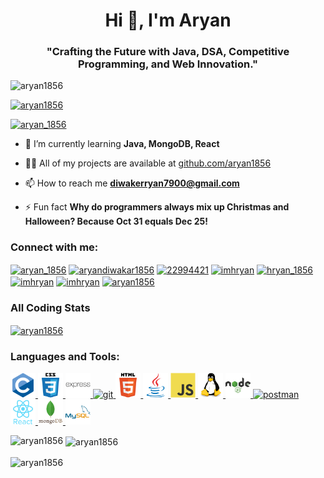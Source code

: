 <h1 align="center">Hi 👋, I'm Aryan</h1>
<h3 align="center">"Crafting the Future with Java, DSA, Competitive Programming, and Web Innovation."</h3>

<p align="left"> <img src="https://komarev.com/ghpvc/?username=aryan1856&label=Profile%20views&color=0e75b6&style=flat" alt="aryan1856" /> </p>

<p align="left"> <a href="https://github.com/ryo-ma/github-profile-trophy"><img src="https://github-profile-trophy.vercel.app/?username=aryan1856" alt="aryan1856" /></a> </p>

<p align="left"> <a href="https://twitter.com/aryan_1856" target="blank"><img src="https://img.shields.io/twitter/follow/aryan_1856?logo=twitter&style=for-the-badge" alt="aryan_1856" /></a> </p>

- 🌱 I’m currently learning **Java, MongoDB, React**

- 👨‍💻 All of my projects are available at [github.com/aryan1856](github.com/aryan1856)

- 📫 How to reach me **diwakerryan7900@gmail.com**

- ⚡ Fun fact **Why do programmers always mix up Christmas and Halloween? Because Oct 31 equals Dec 25!**

<h3 align="left">Connect with me:</h3>
<p align="left">
<a href="https://twitter.com/aryan_1856" target="blank"><img align="center" src="https://raw.githubusercontent.com/rahuldkjain/github-profile-readme-generator/master/src/images/icons/Social/twitter.svg" alt="aryan_1856" height="30" width="40" /></a>
<a href="https://linkedin.com/in/aryandiwakar1856" target="blank"><img align="center" src="https://raw.githubusercontent.com/rahuldkjain/github-profile-readme-generator/master/src/images/icons/Social/linked-in-alt.svg" alt="aryandiwakar1856" height="30" width="40" /></a>
<a href="https://stackoverflow.com/users/22994421" target="blank"><img align="center" src="https://raw.githubusercontent.com/rahuldkjain/github-profile-readme-generator/master/src/images/icons/Social/stack-overflow.svg" alt="22994421" height="30" width="40" /></a>
<a href="https://instagram.com/imhryan" target="blank"><img align="center" src="https://raw.githubusercontent.com/rahuldkjain/github-profile-readme-generator/master/src/images/icons/Social/instagram.svg" alt="imhryan" height="30" width="40" /></a>
<a href="https://www.codechef.com/users/hryan_1856" target="blank"><img align="center" src="https://cdn.jsdelivr.net/npm/simple-icons@3.1.0/icons/codechef.svg" alt="hryan_1856" height="30" width="40" /></a>
<a href="https://codeforces.com/profile/imhryan" target="blank"><img align="center" src="https://raw.githubusercontent.com/rahuldkjain/github-profile-readme-generator/master/src/images/icons/Social/codeforces.svg" alt="imhryan" height="30" width="40" /></a>
<a href="https://www.leetcode.com/imhryan" target="blank"><img align="center" src="https://raw.githubusercontent.com/rahuldkjain/github-profile-readme-generator/master/src/images/icons/Social/leet-code.svg" alt="imhryan" height="30" width="40" /></a>
<a href="https://auth.geeksforgeeks.org/user/aryan1856" target="blank"><img align="center" src="https://raw.githubusercontent.com/rahuldkjain/github-profile-readme-generator/master/src/images/icons/Social/geeks-for-geeks.svg" alt="aryan1856" height="30" width="40" /></a>
</p>

<h3 align="left">All Coding Stats</h3>
<a href="https://codolio.com/profile/aryan1856" target="blank"><img align="center" src="https://codolio.com/codolio_assets/gif-owl-transparent.GIF" alt="aryan1856" height="30" width="30"></img></a>

<h3 align="left">Languages and Tools:</h3>
<p align="left"> <a href="https://www.cprogramming.com/" target="_blank" rel="noreferrer"> <img src="https://raw.githubusercontent.com/devicons/devicon/master/icons/c/c-original.svg" alt="c" width="40" height="40"/> </a> <a href="https://www.w3schools.com/css/" target="_blank" rel="noreferrer"> <img src="https://raw.githubusercontent.com/devicons/devicon/master/icons/css3/css3-original-wordmark.svg" alt="css3" width="40" height="40"/> </a> <a href="https://expressjs.com" target="_blank" rel="noreferrer"> <img src="https://raw.githubusercontent.com/devicons/devicon/master/icons/express/express-original-wordmark.svg" alt="express" width="40" height="40"/> </a> <a href="https://git-scm.com/" target="_blank" rel="noreferrer"> <img src="https://www.vectorlogo.zone/logos/git-scm/git-scm-icon.svg" alt="git" width="40" height="40"/> </a> <a href="https://www.w3.org/html/" target="_blank" rel="noreferrer"> <img src="https://raw.githubusercontent.com/devicons/devicon/master/icons/html5/html5-original-wordmark.svg" alt="html5" width="40" height="40"/> </a> <a href="https://www.java.com" target="_blank" rel="noreferrer"> <img src="https://raw.githubusercontent.com/devicons/devicon/master/icons/java/java-original.svg" alt="java" width="40" height="40"/> </a> <a href="https://developer.mozilla.org/en-US/docs/Web/JavaScript" target="_blank" rel="noreferrer"> <img src="https://raw.githubusercontent.com/devicons/devicon/master/icons/javascript/javascript-original.svg" alt="javascript" width="40" height="40"/> </a> <a href="https://www.linux.org/" target="_blank" rel="noreferrer"> <img src="https://raw.githubusercontent.com/devicons/devicon/master/icons/linux/linux-original.svg" alt="linux" width="40" height="40"/> </a> <a href="https://nodejs.org" target="_blank" rel="noreferrer"> <img src="https://raw.githubusercontent.com/devicons/devicon/master/icons/nodejs/nodejs-original-wordmark.svg" alt="nodejs" width="40" height="40"/> </a> <a href="https://postman.com" target="_blank" rel="noreferrer"> <img src="https://www.vectorlogo.zone/logos/getpostman/getpostman-icon.svg" alt="postman" width="40" height="40"/> </a> <a href="https://reactjs.org/" target="_blank" rel="noreferrer"> <img src="https://raw.githubusercontent.com/devicons/devicon/master/icons/react/react-original-wordmark.svg" alt="react" width="40" height="40"/> </a> <a href="https://www.mongodb.com/" target="_blank" rel="noreferrer"> <img src="https://raw.githubusercontent.com/devicons/devicon/master/icons/mongodb/mongodb-original-wordmark.svg" alt="mongodb" width="40" height="40"/> </a> <a href="https://www.mysql.com/" target="_blank" rel="noreferrer"> <img src="https://raw.githubusercontent.com/devicons/devicon/master/icons/mysql/mysql-original-wordmark.svg" alt="mysql" width="40" height="40"/> </a></p>

<p><img align="left" src="https://github-readme-stats.vercel.app/api/top-langs?username=aryan1856&show_icons=true&locale=en&layout=compact" alt="aryan1856" /></p>

<p>&nbsp;<img align="center" src="https://github-readme-stats.vercel.app/api?username=aryan1856&show_icons=true&locale=en" alt="aryan1856" /></p>

<p><img align="center" src="https://github-readme-streak-stats.herokuapp.com/?user=aryan1856&" alt="aryan1856" /></p>
